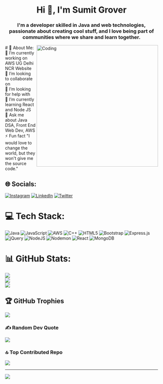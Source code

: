 <h1 align="center">Hi 👋, I'm Sumit Grover</h1>
<h3 align="center">I'm a developer skilled in Java and web technologies, passionate about creating cool stuff, and I love being part of communities where we share and learn together.</h3>

<img align="right" width="400" src="https://i.pinimg.com/originals/e4/2d/12/e42d129bf5517fd2c82cd6f53755f2f9.gif" alt ="Coding">
# 💫 About Me:
🔭 I’m currently working on AWS UG Delhi NCR Website<br>👯 I’m looking to collaborate on<br>🤝 I’m looking for help with<br>🌱 I’m currently learning React and Node JS<br>💬 Ask me about Java DSA, Front End Web Dev, AWS<br>⚡ Fun fact "I would love to change the world, but they won't give me the source code."


## 🌐 Socials:
[![Instagram](https://img.shields.io/badge/Instagram-%23E4405F.svg?logo=Instagram&logoColor=white)](https://instagram.com/_sumaniac) [![LinkedIn](https://img.shields.io/badge/LinkedIn-%230077B5.svg?logo=linkedin&logoColor=white)](https://linkedin.com/in/sumit-grover-29a277256) [![Twitter](https://img.shields.io/badge/Twitter-%231DA1F2.svg?logo=Twitter&logoColor=white)](https://twitter.com/_sumaniac) 

# 💻 Tech Stack:
![Java](https://img.shields.io/badge/java-%23ED8B00.svg?style=plastic&logo=openjdk&logoColor=white) ![JavaScript](https://img.shields.io/badge/javascript-%23323330.svg?style=plastic&logo=javascript&logoColor=%23F7DF1E) ![AWS](https://img.shields.io/badge/AWS-%23FF9900.svg?style=plastic&logo=amazon-aws&logoColor=white) ![C++](https://img.shields.io/badge/c++-%2300599C.svg?style=plastic&logo=c%2B%2B&logoColor=white) ![HTML5](https://img.shields.io/badge/html5-%23E34F26.svg?style=plastic&logo=html5&logoColor=white) ![Bootstrap](https://img.shields.io/badge/bootstrap-%238511FA.svg?style=plastic&logo=bootstrap&logoColor=white) ![Express.js](https://img.shields.io/badge/express.js-%23404d59.svg?style=plastic&logo=express&logoColor=%2361DAFB) ![jQuery](https://img.shields.io/badge/jquery-%230769AD.svg?style=plastic&logo=jquery&logoColor=white) ![NodeJS](https://img.shields.io/badge/node.js-6DA55F?style=plastic&logo=node.js&logoColor=white) ![Nodemon](https://img.shields.io/badge/NODEMON-%23323330.svg?style=plastic&logo=nodemon&logoColor=%BBDEAD) ![React](https://img.shields.io/badge/react-%2320232a.svg?style=plastic&logo=react&logoColor=%2361DAFB) ![MongoDB](https://img.shields.io/badge/MongoDB-%234ea94b.svg?style=plastic&logo=mongodb&logoColor=white)
# 📊 GitHub Stats:
![](https://github-readme-stats.vercel.app/api?username=Sumaniac28&theme=dark&hide_border=false&include_all_commits=true&count_private=true)<br/>
![](https://github-readme-streak-stats.herokuapp.com/?user=Sumaniac28&theme=dark&hide_border=false)<br/>
![](https://github-readme-stats.vercel.app/api/top-langs/?username=Sumaniac28&theme=dark&hide_border=false&include_all_commits=true&count_private=true&layout=compact)

## 🏆 GitHub Trophies
![](https://github-profile-trophy.vercel.app/?username=Sumaniac28&theme=radical&no-frame=false&no-bg=true&margin-w=4)

### ✍️ Random Dev Quote
![](https://quotes-github-readme.vercel.app/api?type=horizontal&theme=radical)

### 🔝 Top Contributed Repo
![](https://github-contributor-stats.vercel.app/api?username=Sumaniac28&limit=5&theme=dark&combine_all_yearly_contributions=true)

---
[![](https://visitcount.itsvg.in/api?id=Sumaniac28&icon=0&color=0)](https://visitcount.itsvg.in)

<!-- Proudly created with GPRM ( https://gprm.itsvg.in ) -->
